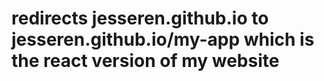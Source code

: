 # redirects jesseren.github.io to jesseren.github.io/my-app which is the react version of my website
